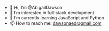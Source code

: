 - 👋 Hi, I’m @AbigailDawson
- 👀 I’m interested in full-stack development
- 🌱 I’m currently learning JavaScript and Python
- 📫 How to reach me: dawsonaed@gmail.com
